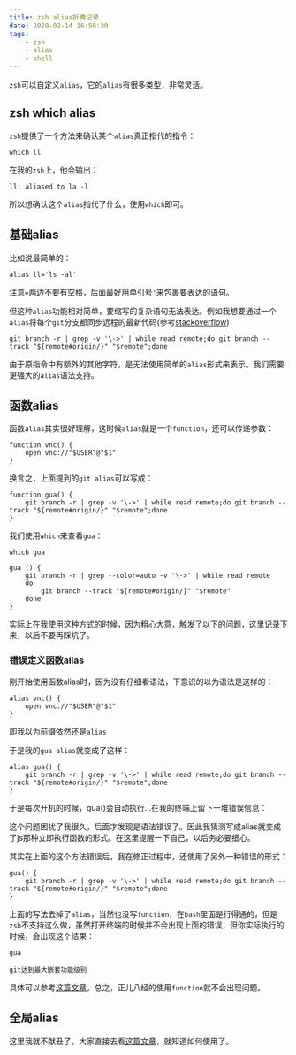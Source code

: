 ```yaml
---
title: zsh alias折腾记录
date: 2020-02-14 16:50:30
tags:
    - zsh
    - alias
    - shell
---
```


`zsh`可以自定义`alias`，它的`alias`有很多类型，非常灵活。

## zsh which alias

`zsh`提供了一个方法来确认某个`alias`真正指代的指令：

``` shell
which ll
```

在我的`zsh`上，他会输出：

``` shell
ll: aliased to la -l
```

所以想确认这个`alias`指代了什么，使用`which`即可。

<!-- more -->

## 基础alias

比如说最简单的：

``` shell
alias ll='ls -al'
```

注意`=`两边不要有空格，后面最好用单引号`'`来包裹要表达的语句。

但这种`alias`功能相对简单，要缩写的复杂语句无法表达。例如我想要通过一个`alias`将每个`git`分支都同步远程的最新代码(参考[stackoverflow][1])

``` shell
git branch -r | grep -v '\->' | while read remote;do git branch --track "${remote#origin/}" "$remote";done
```

由于原指令中有额外的其他字符，是无法使用简单的`alias`形式来表示。我们需要更强大的`alias`语法支持。

## 函数alias

函数`alias`其实很好理解，这时候`alias`就是一个`function`，还可以传递参数：

``` shell
function vnc() {
    open vnc://"$USER"@"$1"
}
```

换言之，上面提到的`git alias`可以写成：

``` shell
function gua() {
    git branch -r | grep -v '\->' | while read remote;do git branch --track "${remote#origin/}" "$remote";done
}
```

我们使用`which`来查看`gua`：

```shell
which gua

gua () {
    git branch -r | grep --color=auto -v '\->' | while read remote
    do
        git branch --track "${remote#origin/}" "$remote"
    done
}
```

实际上在我使用这种方式的时候，因为粗心大意，触发了以下的问题，这里记录下来，以后不要再踩坑了。

### 错误定义函数alias

刚开始使用函数alias时，因为没有仔细看语法，下意识的以为语法是这样的：

```shell
alias vnc() {
    open vnc://"$USER"@"$1"
}
```

即我以为前缀依然还是`alias`

于是我的`gua alias`就变成了这样：

```shell
alias gua() {
    git branch -r | grep -v '\->' | while read remote;do git branch --track "${remote#origin/}" "$remote";done
}
```

于是每次开机的时候，gua()会自动执行...在我的终端上留下一堆错误信息：

这个问题困扰了我很久，后面才发现是语法错误了。因此我猜测写成alias就变成了js那种立即执行函数的形式。在这里提醒一下自己，以后务必要细心。

其实在上面的这个方法错误后，我在修正过程中，还使用了另外一种错误的形式：

```shell
gua() {
    git branch -r | grep -v '\->' | while read remote;do git branch --track "${remote#origin/}" "$remote";done
}
```

上面的写法去掉了`alias`，当然也没写`function`，在`bash`里面是行得通的，但是`zsh`不支持这么做，虽然打开终端的时候并不会出现上面的错误，但你实际执行的时候，会出现这个结果：

```shell
gua

git达到最大嵌套功能级别
```

具体可以参考[这篇文章][2]，总之，正儿八经的使用`function`就不会出现问题。

## 全局alias

这里我就不献丑了，大家直接去看[这篇文章][3]，就知道如何使用了。

[1]: https://stackoverflow.com/questions/10312521/how-to-fetch-all-git-branches
[2]: https://www.jb51.cc/linux/393003.html
[3]: https://scriptingosx.com/2019/07/moving-to-zsh-part-4-aliases-and-functions/
